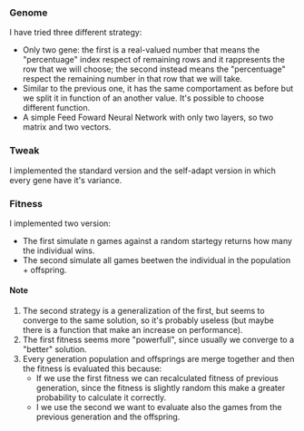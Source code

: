 ### Genome ###
I have tried three different strategy:
* Only two gene: the first is a real-valued number that means the "percentuage" index respect of remaining rows and it rappresents the row that we will choose; the second instead means the "percentuage" respect the remaining number in that row that we will take.
* Similar to the previous one, it has the same comportament as before but we split it in function of an another value. It's possible to choose different function.
* A simple Feed Foward Neural Network with only two layers, so two matrix and two vectors.

### Tweak ###

I implemented the standard version and the self-adapt version in which every gene have it's variance.

### Fitness ###

I implemented two version:
* The first simulate n games against a random startegy returns how many the individual wins.
* The second simulate all games beetwen the individual in the population + offspring.

#### Note #### 
1. The second strategy is a generalization of the first, but seems to converge to the same solution, so it's probably useless (but maybe there is a function that make an increase on performance).
1. The first fitness seems more "powerfull", since usually we converge to a "better" solution.
1. Every generation population and offsprings are merge together and then the fitness is evaluated this because:
    * If we use the first fitness we can recalculated fitness of previous generation, since the fitness is slightly random this make a greater probability to calculate it correctly.
    * I we use the second we want to evaluate also the games from the previous generation and the offspring.





